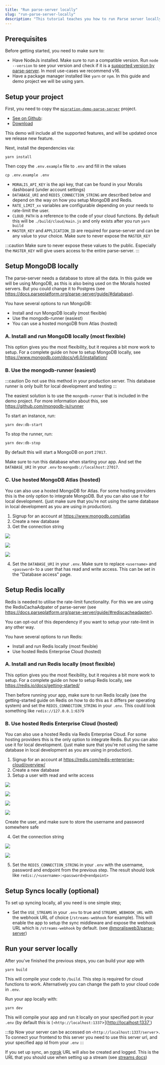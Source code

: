 ```yaml
---
title: "Run parse-server locally"
slug: "run-parse-server-locally"
description: "This tutorial teaches you how to run Parse server locally."
---
```

## Prerequisites

Before getting started, you need to make sure to:

- Have NodeJs installed. Make sure to run a compatible version. Run `node --version` to see your version and check if it is a  [supported version by parse-server](https://github.com/parse-community/parse-server#compatibility). In most use-cases we recommend v16.
- Have a package manager installed like `yarn` or `npm`. In this guide and demo project we will be using yarn.

## Setup your project

First, you need to copy the [`migration-demo-parse-server`](https://docs.moralis.io/docs/nodejs-demo-parse-server-migration) project.

- [See on Github](https://github.com/MoralisWeb3/Moralis-JS-SDK/tree/main/demos/parse-server-migration): 
- [Download](https://moralisweb3.github.io/Moralis-JS-SDK/downloads/parse-server-migration.zip)

This demo will include all the supported features, and will be updated once we release new feature.

Next, install the dependencies via:

```shell
yarn install
```

Then copy the `.env.example` file to `.env` and fill in the values

```shell
cp .env.example .env
```

- `MORALIS_API_KEY` is the api key, that can be found in your Moralis dashboard (under account settings)
- `DATABASE_URI` and `REDIS_CONNECTION_STRING` are described below and depend on the way on how you setup MongoDB and Redis.
- `RATE_LIMIT_xx` variables are configurable depending on your needs to rate-limit the user.
- `CLOUD_PATH` is a reference to the code of your cloud functions. By default this will be `./build/cloud/main.js` and only exists after you run `yarn build`
- `MASTER_KEY` and `APPLICATION_ID` are required for parse-server and can be any value to your choice. Make sure to never expose the `MASTER_KEY`

:::caution
Make sure to never expose these values to the public. Especially the `MASTER_KEY` will give users access to the entire parse-server.
:::

## Setup MongoDB locally

The parse-server needs a database to store all the data. In this guide we will be using MongoDB, as this is also being used on the Moralis hosted servers. But you could change it to Postgres (see <https://docs.parseplatform.org/parse-server/guide/#database>).

You have several options to run MongoDB:

- Install and run MongoDB locally (most flexible)
- Use the mongodb-runner (easiest)
- You can use a hosted mongoDB from Atlas (hosted)

### A. Install and run MongoDB locally (most flexible)

This option gives you the most flexibility, but it requires a bit more work to setup. For a complete guide on how to setup MongoDB locally, see <https://www.mongodb.com/docs/v6.0/installation/>

### B. Use the mongodb-runner (easiest)

:::caution
Do not use this method in your production server. This database runner is only built for local development and testing
:::

The easiest solution is to use the `mongodb-runner` that is included in the demo project. For more information about this, see <https://github.com/mongodb-js/runner>

To start an instance, run:

```shell
yarn dev:db-start
```

To stop the runner, run:

```shell
yarn dev:db-stop
```

By default this will start a MongoDB on  port  `27017`.

Make sure to run this database when starting your app. And set the `DATABASE_URI` in your `.env` to `mongodb://localhost:27017`.

### C. Use hosted MongoDB Atlas (hosted)

You can also use a hosted MongoDB for Atlas. For some hosting providers this is the only option to integrate MongoDB. But you can also use it for local development. (just make sure that you're not using the same database in local development as you are using in production).

1. Signup for an account at <https://www.mongodb.com/atlas>
2. Create a new database
3. Get the connection string

![](/img/content/fc0ee49-Screenshot_2022-09-07_at_22.23.42.webp)

![](/img/content/27497f9-Screenshot_2022-09-07_at_23.25.41.webp)

![](/img/content/4ec4b40-Screenshot_2022-09-07_at_23.31.10.webp)

4. Set the `DATABASE_URI` in your `.env`. Make sure to replace `<username>` and `<password>` to a user that has read and write access. This can be set in the "Database access" page.

## Setup Redis locally

Redis is needed to utilise the rate-limit functionality. For this we are using the RedisCachaAdpater of parse-server (see <https://docs.parseplatform.org/parse-server/guide/#rediscacheadapter>).

You can opt-out of this dependency if you want to setup your rate-limit in any other way.

You have several options to run Redis:

- Install and run Redis locally (most flexible)
- Use hosted Redis Enterprise Cloud (hosted)

### A. Install and run Redis locally (most flexible)

This option gives you the most flexibility, but it requires a bit more work to setup. For a complete guide on how to setup Redis locally, see <https://redis.io/docs/getting-started/>

Then before running your app, make sure to run Redis locally (see the getting-started guide on Redis on how to do this as it differs per operating system) and set the `REDIS_CONNECTION_STRING` in your `.env`. This could look something like `redis://127.0.0.1:6379`

### B. Use hosted Redis Enterprise Cloud (hosted)

You can also use a hosted Redis via Redis Enterprise Cloud. For some hosting providers this is the only option to integrate Redis. But you can also use it for local development. (just make sure that you're not using the same database in local development as you are using in production).

1. Signup for an account at <https://redis.com/redis-enterprise-cloud/overview/>
2. Create a new database
3. Setup a user with read and write access

![](/img/content/e6597fe-Screenshot_2022-09-07_at_23.55.21.webp)

![](/img/content/d2522f5-Screenshot_2022-09-07_at_23.55.39.webp)

![](/img/content/b27bb15-Screenshot_2022-09-07_at_23.56.31.webp)

![](/img/content/9944445-Screenshot_2022-09-08_at_00.00.11.webp)

   Create the user, and make sure to store the username and password somewhere safe

4. Get the connection string

![](/img/content/c06766a-Screenshot_2022-09-08_at_00.01.54.webp)

![](/img/content/ad75338-Screenshot_2022-09-08_at_00.02.10.webp)

5. Set the `REDIS_CONNECTION_STRING` in your `.env` with the username, password and endpoint from the previous step. The result should look like `redis://<username>:<password>@<endpoint>`

## Setup Syncs locally (optional)

To set up syncing locally, all you need is one simple step;

- Set the `USE_STREAMS` in your `.env` to true and `STREAMS_WEBHOOK_URL` with the  webhook URL of choice (`/streams-webhook` for example). This will enable the app to setup the sync middleware and expose the webhook URL which is `/streams-webhook` by default. (see [@moralisweb3/parse-server](https://github.com/MoralisWeb3/Moralis-JS-SDK/tree/main/packages/parseServer))

## Run your server locally

After you've finished the previous steps, you can build your app with

```shell
yarn build
```

This will compile your code to `/build`. This step is required for cloud functions to work. Alternatively you can change the path to your cloud code in `.env`.

Run your app locally with:

```shell
yarn dev
```

This will compile your app and run it locally on your specified port in your `.env` (by default this is `[<http://localhost:1337`>](<http://localhost:1337`>)

:::tip
Now your server can be accessed on `<http://localhost:1337/server`>. To connect your frontend to this server you need to use this server url, and 
your specified app id from your `.env`
:::

If you set up sync, an [ngrok](https://ngrok.com/) URL will also be created and logged. This is the URL that you should use when setting up a stream (see [streams docs](https://docs.moralis.io/docs/what-is-streams-api-1))